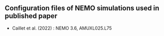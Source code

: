 ## Configuration files of NEMO simulations used in published paper

* Caillet et al. (2022) : NEMO 3.6, AMUXL025.L75
